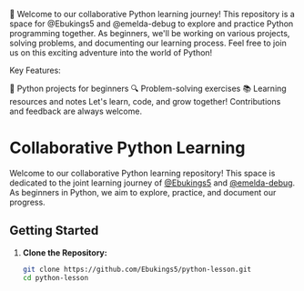 👋 Welcome to our collaborative Python learning journey! This repository is a space for @Ebukings5 and @emelda-debug to explore and practice Python programming together. As beginners, we'll be working on various projects, solving problems, and documenting our learning process. Feel free to join us on this exciting adventure into the world of Python!

Key Features:

🐍 Python projects for beginners
🔍 Problem-solving exercises
📚 Learning resources and notes
Let's learn, code, and grow together! Contributions and feedback are always welcome.

# Collaborative Python Learning

Welcome to our collaborative Python learning repository! This space is dedicated to the joint learning journey of [@Ebukings5](https://github.com/Ebukings5) and [@emelda-debug](https://github.com/emelda-debug). As beginners in Python, we aim to explore, practice, and document our progress.

## Getting Started

1. **Clone the Repository:**
   ```bash
   git clone https://github.com/Ebukings5/python-lesson.git
   cd python-lesson

